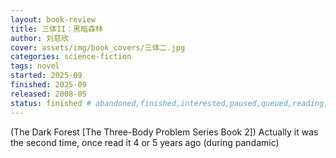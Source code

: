 ```yaml
---
layout: book-review
title: 三体II：黑暗森林
author: 刘慈欣
cover: assets/img/book_covers/三体二.jpg
categories: science-fiction
tags: novel
started: 2025-09
finished: 2025-09
released: 2008-05
status: finished # abandoned,finished,interested,paused,queued,reading,reread
---
```


(The Dark Forest [The Three-Body Problem Series Book 2])
Actually it was the second time, once read it 4 or 5 years ago (during pandamic)

